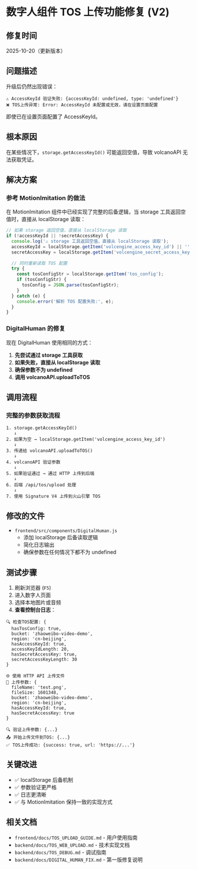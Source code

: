 # 数字人组件 TOS 上传功能修复 (V2)

## 修复时间
2025-10-20（更新版本）

## 问题描述

升级后仍然出现错误：
```
⚠️ AccessKeyId 验证失败: {accessKeyId: undefined, type: 'undefined'}
❌ TOS上传异常: Error: AccessKeyId 未配置或无效，请在设置页面配置
```

即使已在设置页面配置了 AccessKeyId。

## 根本原因

在某些情况下，`storage.getAccessKeyId()` 可能返回空值，导致 volcanoAPI 无法获取凭证。

## 解决方案

### 参考 MotionImitation 的做法

在 MotionImitation 组件中已经实现了完整的后备逻辑，当 storage 工具返回空值时，直接从 localStorage 读取：

```javascript
// 如果 storage 返回空值，直接从 localStorage 读取
if (!accessKeyId || !secretAccessKey) {
  console.log('⚠️ storage 工具返回空值，直接从 localStorage 读取');
  accessKeyId = localStorage.getItem('volcengine_access_key_id') || '';
  secretAccessKey = localStorage.getItem('volcengine_secret_access_key') || '';
  
  // 同时重新读取 TOS 配置
  try {
    const tosConfigStr = localStorage.getItem('tos_config');
    if (tosConfigStr) {
      tosConfig = JSON.parse(tosConfigStr);
    }
  } catch (e) {
    console.error('解析 TOS 配置失败:', e);
  }
}
```

### DigitalHuman 的修复

现在 DigitalHuman 使用相同的方式：

1. **先尝试通过 storage 工具获取**
2. **如果失败，直接从 localStorage 读取**
3. **确保参数不为 undefined**
4. **调用 volcanoAPI.uploadToTOS**

## 调用流程

### 完整的参数获取流程

```
1. storage.getAccessKeyId() 
   ↓
2. 如果为空 → localStorage.getItem('volcengine_access_key_id')
   ↓
3. 传递给 volcanoAPI.uploadToTOS()
   ↓
4. volcanoAPI 验证参数
   ↓
5. 如果验证通过 → 通过 HTTP 上传到后端
   ↓
6. 后端 /api/tos/upload 处理
   ↓
7. 使用 Signature V4 上传到火山引擎 TOS
```

## 修改的文件

- `frontend/src/components/DigitalHuman.js`
  - 添加 localStorage 后备读取逻辑
  - 简化日志输出
  - 确保参数在任何情况下都不为 undefined

## 测试步骤

1. 刷新浏览器 (`F5`)
2. 进入数字人页面
3. 选择本地图片或音频
4. **查看控制台日志**：

```
🔍 检查TOS配置: {
  hasTosConfig: true,
  bucket: 'zhaoweibo-video-demo',
  region: 'cn-beijing',
  hasAccessKeyId: true,
  accessKeyIdLength: 20,
  hasSecretAccessKey: true,
  secretAccessKeyLength: 30
}

🌐 使用 HTTP API 上传文件
🔐 上传参数: {
  fileName: 'test.png',
  fileSize: 1601348,
  bucket: 'zhaoweibo-video-demo',
  region: 'cn-beijing',
  hasAccessKeyId: true,
  hasSecretAccessKey: true
}

🔍 验证上传参数: {...}
📤 开始上传文件到TOS: {...}
✅ TOS上传成功: {success: true, url: 'https://...'}
```

## 关键改进

- ✅ localStorage 后备机制
- ✅ 参数验证更严格
- ✅ 日志更清晰
- ✅ 与 MotionImitation 保持一致的实现方式

## 相关文档

- `frontend/docs/TOS_UPLOAD_GUIDE.md` - 用户使用指南
- `backend/docs/TOS_WEB_UPLOAD.md` - 技术实现文档
- `backend/docs/TOS_DEBUG.md` - 调试指南
- `backend/docs/DIGITAL_HUMAN_FIX.md` - 第一版修复说明
